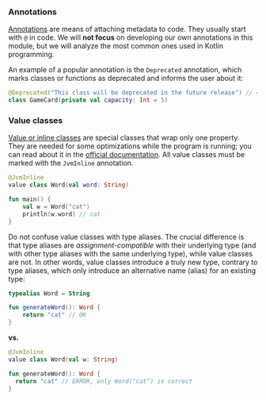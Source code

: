 ### Annotations

[Annotations](https://kotlinlang.org/docs/annotations.html) are means of attaching metadata to code.
They usually start with `@` in code.
We will **not focus** on developing our own annotations in this module,
but we will analyze the most common ones used in Kotlin programming.

An example of a popular annotation is the `Deprecated` annotation, which marks classes or functions as deprecated and informs the user about it:

```kotlin
@Deprecated("This class will be deprecated in the future release") // <-- annotation
class GameCard(private val capacity: Int = 5)
```

### Value classes

[Value or inline classes](https://kotlinlang.org/docs/inline-classes.html) are special classes that wrap only one property.
They are needed for some optimizations while the program is running; you can read about it in the [official documentation](https://kotlinlang.org/docs/inline-classes.html).
All value classes must be marked with the `JvmInline` annotation.

```kotlin
@JvmInline
value class Word(val word: String)

fun main() {
    val w = Word("cat")
    println(w.word) // cat
}
```

Do not confuse value classes with type aliases.
The crucial difference is that type aliases are _assignment-compatible_ with their
underlying type (and with other type aliases with the same underlying type), while value classes are not.
In other words, value classes introduce a truly new type, contrary to type aliases, which only introduce an alternative name (alias) for an existing type:

```kotlin
typealias Word = String

fun generateWord(): Word { 
    return "cat" // OK
}
```

**vs.**

```kotlin
@JvmInline
value class Word(val w: String)

fun generateWord(): Word {
  return "cat" // ERROR, only Word("cat") is correct
}
```
